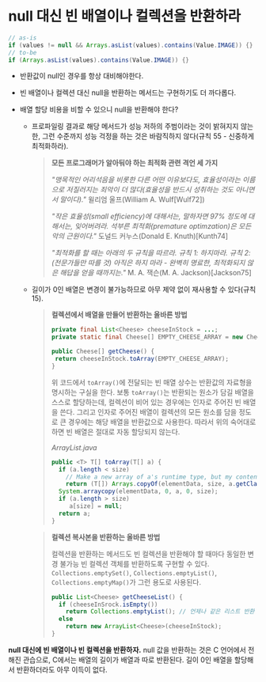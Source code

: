 # null 대신 빈 배열이나 컬렉션을 반환하라

```java
// as-is
if (values != null && Arrays.asList(values).contains(Value.IMAGE)) {}
// to-be
if (Arrays.asList(values).contains(Value.IMAGE)) {}
```

- 반환값이 null인 경우를 항상 대비해야한다.

- 빈 배열이나 컬렉션 대신 null을 반환하는 메서드는 구현하기도 더 까다롭다.

- 배열 할당 비용을 비할 수 있으니 null을 반환해야 한다?

  - 프로파일링 결과로 해당 메서드가 성능 저하의 주범이라는 것이 밝혀지지 않는 한, 그런 수준까지 성능 걱정을 하는 것은 바람직하지 않다(규칙 55 - 신중하게 최적화하라).

    > **모든 프로그래머가 알아둬야 하는  최적화 관련 격언 세 가지**
    >
    > *"맹목적인 어리석음을 비롯한 다른 어떤 이유보다도, 효율성이라는 이름으로 저질러지는 죄악이 더 많다(효율성을 반드시 성취하는 것도 아니면서 말이다)."*
    > 윌리엄 울프(William A. Wulf[Wulf72])
    >
    > *"작은 효율성(small efficiency)에 대해서는, 말하자면 97% 정도에 대해서는, 잊어버려라. 석부른 최적화(premature optimzation)은 모든 악의 근원이다."*
    > 도널드 커누스(Donald E. Knuth)[Kunth74]
    >
    > *"최적화를 할 때는 아래의 두 규칙을 따르라.*
    > *규칙 1: 하지마라.*
    > *규칙 2: (전문가들만 따를 것) 아직은 하지 마라 - 완벽히 명료한, 최적화되지 않은 해답을 얻을 때까지는."*
    > M. A. 잭슨(M. A. Jackson)[Jackson75]

  - 길이가 0인 배열은 변경이 불가능하므로 아무 제약 없이 재사용할 수 있다(규칙 15).

    >**컬렉션에서 배열을 만들어 반환하는 올바른 방법**
    >
    >```java
    >private final List<Cheese> cheeseInStock = ...;
    >private static final Cheese[] EMPTY_CHEESE_ARRAY = new Cheese[0];
    >
    >public Cheese[] getCheese() {
    >  return cheeseInStock.toArray(EMPTY_CHEESE_ARRAY);
    >}
    >```
    >
    >  위 코드에서 `toArray()`에 전달되는 빈 매열 상수는 반환값의 자료형을 명시하는 구실을 한다. 보통 `toArray()`는 반환되는 원소가 담길 배열을 스스로 할당하는데, 컬렉션이 비어 있는 경우에는 인자로 주어진 빈 배열을 쓴다. 그리고 인자로 주어진 배열이 컬렉션의 모든 원소를 담을 정도로 큰 경우에는 해당 배열을 반환값으로 사용한다. 따라서 위의 숙어대로 하면 빈 배열은 절대로 자동 할당되지 않는다.
    >
    >*ArrayList.java*
    >
    >```java
    >public <T> T[] toArray(T[] a) {
    >   if (a.length < size)
    >     // Make a new array of a's runtime type, but my contents:
    >     return (T[]) Arrays.copyOf(elementData, size, a.getClass());
    >   System.arraycopy(elementData, 0, a, 0, size);
    >   if (a.length > size)
    >	   a[size] = null;
    >   return a;
    >}
    >```

    > **컬렉션 복사본을 반환하는 올바른 방법**
    >
    >   컬렉션을 반환하는 메서드도 빈 컬렉션을 반환해야 할 때마다 동일한 변경 불가능 빈 컬렉션 객체를 반환하도록 구현할 수 있다. `Collections.emptySet()`, `Collections.emptyList()`, `Collections.emptyMap()`가 그런 용도로 사용된다.
    >
    > ```java
    > public List<Cheese> getCheeseList() {
    >   if (cheeseInSrock.isEmpty())
    >     return Collections.emptyList(); // 언제나 같은 리스트 반환
    >   else 
    >     return new ArrayList<Cheese>(cheeseInStock);
    > }
    > ```



**null 대신에 빈 배열이나 빈 컬렉션을 반환하자.** null 값을 반환하는 것은 C 언어에서 전해진 관습으로, C에서는 배열의 길이가 배열과 따로 반환된다. 길이 0인 배열을 할당해서 반환하더라도 아무 이득이 없다.

